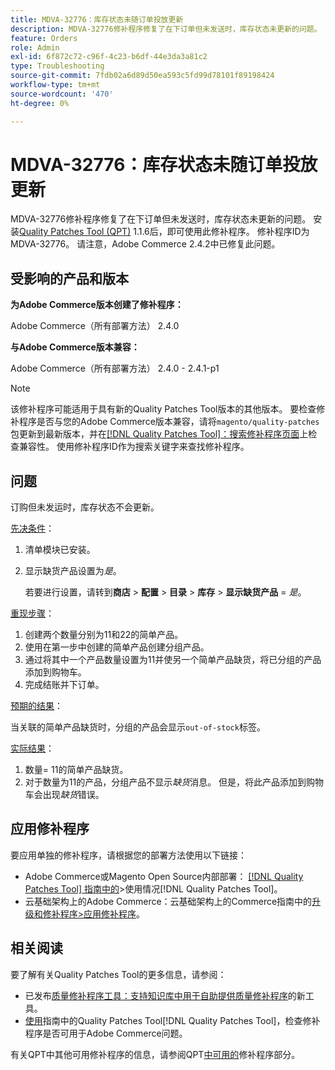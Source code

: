 ```yaml
---
title: MDVA-32776：库存状态未随订单投放更新
description: MDVA-32776修补程序修复了在下订单但未发送时，库存状态未更新的问题。 安装[Quality Patches Tool (QPT)](https://experienceleague.adobe.com/zh-hans/docs/commerce-operations/tools/quality-patches-tool/quality-patches-tool-to-self-serve-quality-patches) 1.1.6后，即可使用此修补程序。 修补程序ID为MDVA-32776。 请注意，Adobe Commerce 2.4.2中已修复此问题。
feature: Orders
role: Admin
exl-id: 6f872c72-c96f-4c23-b6df-44e3da3a81c2
type: Troubleshooting
source-git-commit: 7fdb02a6d89d50ea593c5fd99d78101f89198424
workflow-type: tm+mt
source-wordcount: '470'
ht-degree: 0%

---
```


# MDVA-32776：库存状态未随订单投放更新

MDVA-32776修补程序修复了在下订单但未发送时，库存状态未更新的问题。 安装[Quality Patches Tool (QPT)](https://experienceleague.adobe.com/zh-hans/docs/commerce-operations/tools/quality-patches-tool/quality-patches-tool-to-self-serve-quality-patches) 1.1.6后，即可使用此修补程序。 修补程序ID为MDVA-32776。 请注意，Adobe Commerce 2.4.2中已修复此问题。

## 受影响的产品和版本

**为Adobe Commerce版本创建了修补程序：**

Adobe Commerce（所有部署方法） 2.4.0

**与Adobe Commerce版本兼容：**

Adobe Commerce（所有部署方法） 2.4.0 - 2.4.1-p1

>[!NOTE]
>
>该修补程序可能适用于具有新的Quality Patches Tool版本的其他版本。 要检查修补程序是否与您的Adobe Commerce版本兼容，请将`magento/quality-patches`包更新到最新版本，并在[[!DNL Quality Patches Tool]：搜索修补程序页面](https://experienceleague.adobe.com/zh-hans/docs/commerce-operations/tools/quality-patches-tool/quality-patches-tool-to-self-serve-quality-patches)上检查兼容性。 使用修补程序ID作为搜索关键字来查找修补程序。

## 问题

订购但未发运时，库存状态不会更新。

<u>先决条件</u>：

1. 清单模块已安装。
1. 显示缺货产品设置为&#x200B;*是*。

   若要进行设置，请转到&#x200B;**商店** > **配置** > **目录** > **库存** > **显示缺货产品** = *是*。

<u>重现步骤</u>：

1. 创建两个数量分别为11和22的简单产品。
1. 使用在第一步中创建的简单产品创建分组产品。
1. 通过将其中一个产品数量设置为11并使另一个简单产品缺货，将已分组的产品添加到购物车。
1. 完成结账并下订单。

<u>预期的结果</u>：

当关联的简单产品缺货时，分组的产品会显示`out-of-stock`标签。

<u>实际结果</u>：

1. 数量= 11的简单产品缺货。
1. 对于数量为11的产品，分组产品不显示&#x200B;*缺货*&#x200B;消息。 但是，将此产品添加到购物车会出现&#x200B;*缺货*&#x200B;错误。

## 应用修补程序

要应用单独的修补程序，请根据您的部署方法使用以下链接：

* Adobe Commerce或Magento Open Source内部部署： [[!DNL Quality Patches Tool] 指南中的](/help/tools/quality-patches-tool/usage.md)>使用情况[!DNL Quality Patches Tool]。
* 云基础架构上的Adobe Commerce：云基础架构上的Commerce指南中的[升级和修补程序>应用修补程序](https://experienceleague.adobe.com/docs/commerce-cloud-service/user-guide/develop/upgrade/apply-patches.html?lang=zh-Hans)。

## 相关阅读

要了解有关Quality Patches Tool的更多信息，请参阅：

* 已发布[质量修补程序工具：支持知识库中用于自助提供质量修补程序](https://experienceleague.adobe.com/zh-hans/docs/commerce-operations/tools/quality-patches-tool/quality-patches-tool-to-self-serve-quality-patches)的新工具。
* [使用](/help/tools/quality-patches-tool/patches-available-in-qpt/check-patch-for-magento-issue-with-magento-quality-patches.md)指南中的Quality Patches Tool[!DNL Quality Patches Tool]，检查修补程序是否可用于Adobe Commerce问题。

有关QPT中其他可用修补程序的信息，请参阅QPT[中可用的](https://experienceleague.adobe.com/tools/commerce-quality-patches/index.html?lang=zh-Hans)修补程序部分。
